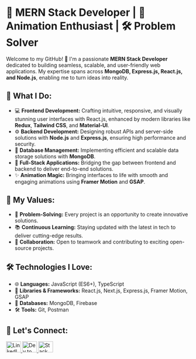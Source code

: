  <h1>🚀 MERN Stack Developer | 🎨 Animation Enthusiast | 🛠️ Problem Solver</h1>
  <p>Welcome to my GitHub! 👋 I'm a passionate <strong>MERN Stack Developer</strong> dedicated to building seamless, scalable, and user-friendly web applications. My expertise spans across <strong>MongoDB, Express.js, React.js, and Node.js</strong>, enabling me to turn ideas into reality.</p>

  <h2>🌟 What I Do:</h2>
  <ul>
    <li>💻 <strong>Frontend Development:</strong> Crafting intuitive, responsive, and visually stunning user interfaces with React.js, enhanced by modern libraries like <strong>Redux</strong>, <strong>Tailwind CSS</strong>, and <strong>Material-UI</strong>.</li>
    <li>⚙️ <strong>Backend Development:</strong> Designing robust APIs and server-side solutions with <strong>Node.js</strong> and <strong>Express.js</strong>, ensuring high performance and security.</li>
    <li>📂 <strong>Database Management:</strong> Implementing efficient and scalable data storage solutions with <strong>MongoDB</strong>.</li>
    <li>🔄 <strong>Full-Stack Applications:</strong> Bridging the gap between frontend and backend to deliver end-to-end solutions.</li>
    <li>✨ <strong>Animation Magic:</strong> Bringing interfaces to life with smooth and engaging animations using <strong>Framer Motion</strong> and <strong>GSAP</strong>.</li>
  </ul>

  <h2>🚧 My Values:</h2>
  <ul>
    <li>🧩 <strong>Problem-Solving:</strong> Every project is an opportunity to create innovative solutions.</li>
    <li>📚 <strong>Continuous Learning:</strong> Staying updated with the latest in tech to deliver cutting-edge results.</li>
    <li>🤝 <strong>Collaboration:</strong> Open to teamwork and contributing to exciting open-source projects.</li>
  </ul>

  <h2>🛠️ Technologies I Love:</h2>
  <ul>
    <li>🌐 <strong>Languages:</strong> JavaScript (ES6+), TypeScript</li>
    <li>🔧 <strong>Libraries & Frameworks:</strong> React.js, Next.js, Express.js, Framer Motion, GSAP</li>
    <li>💾 <strong>Databases:</strong> MongoDB, Firebase</li>
    <li>🛠️ <strong>Tools:</strong> Git, Postman</li>
  </ul>

  <h2>💬 Let's Connect:</h2>
  <p>
    <a href="https://linkedin.com/in/rahman-khattak" target="_blank">
      <img src="https://raw.githubusercontent.com/rahuldkjain/github-profile-readme-generator/master/src/images/icons/Social/linked-in-alt.svg" alt="LinkedIn" height="30" width="40" />
    </a>
    <a href="https://dev.to/rahmankhattak711" target="_blank">
      <img src="https://raw.githubusercontent.com/rahuldkjain/github-profile-readme-generator/master/src/images/icons/Social/devto.svg" alt="Dev.to" height="30" width="40" />
    </a>
    <a href="https://stackoverflow.com/users/23151571/rahman-khattak" target="_blank">
      <img src="https://raw.githubusercontent.com/rahuldkjain/github-profile-readme-generator/master/src/images/icons/Social/stack-overflow.svg" alt="Stack Overflow" height="30" width="40" />
    </a>
  </p>
